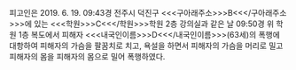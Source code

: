 피고인은 2019. 6. 19. 09:43경 전주시 덕진구 <<<구아래주소>>>B<<</구아래주소>>>에 있는 <<<학원>>>C<<</학원>>>학원 2층 강의실과 같은 날 09:50경 위 학원 1층 복도에서 피해자 <<<내국인이름>>>D<<</내국인이름>>>(63세)의 폭행에 대항하여 피해자의 가슴을 팔꿈치로 치고, 욕설을 하면서 피해자의 가슴을 머리로 밀고 피해자의 몸을 피해자의 몸으로 밀어 폭행하였다.